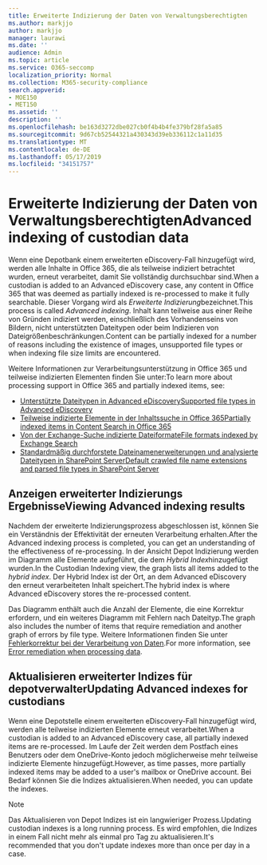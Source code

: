 ```yaml
---
title: Erweiterte Indizierung der Daten von Verwaltungsberechtigten
ms.author: markjjo
author: markjjo
manager: laurawi
ms.date: ''
audience: Admin
ms.topic: article
ms.service: O365-seccomp
localization_priority: Normal
ms.collection: M365-security-compliance
search.appverid:
- MOE150
- MET150
ms.assetid: ''
description: ''
ms.openlocfilehash: be163d3272dbe027cb0f4b4b4fe379bf28fa5a85
ms.sourcegitcommit: 9d67cb52544321a430343d39eb336112c1a11d35
ms.translationtype: MT
ms.contentlocale: de-DE
ms.lasthandoff: 05/17/2019
ms.locfileid: "34151757"
---
```

# <a name="advanced-indexing-of-custodian-data"></a><span data-ttu-id="0d9c8-102">Erweiterte Indizierung der Daten von Verwaltungsberechtigten</span><span class="sxs-lookup"><span data-stu-id="0d9c8-102">Advanced indexing of custodian data</span></span>

<span data-ttu-id="0d9c8-103">Wenn eine Depotbank einem erweiterten eDiscovery-Fall hinzugefügt wird, werden alle Inhalte in Office 365, die als teilweise indiziert betrachtet wurden, erneut verarbeitet, damit Sie vollständig durchsuchbar sind.</span><span class="sxs-lookup"><span data-stu-id="0d9c8-103">When a custodian is added to an Advanced eDiscovery case, any content in Office 365 that was deemed as partially indexed is re-processed to make it fully searchable.</span></span>  <span data-ttu-id="0d9c8-104">Dieser Vorgang wird als *Erweiterte Indizierung*bezeichnet.</span><span class="sxs-lookup"><span data-stu-id="0d9c8-104">This process is called *Advanced indexing*.</span></span> <span data-ttu-id="0d9c8-105">Inhalt kann teilweise aus einer Reihe von Gründen indiziert werden, einschließlich des Vorhandenseins von Bildern, nicht unterstützten Dateitypen oder beim Indizieren von Dateigrößenbeschränkungen.</span><span class="sxs-lookup"><span data-stu-id="0d9c8-105">Content can be partially indexed for a number of reasons including the existence of images, unsupported file types or when indexing file size limits are encountered.</span></span>

<span data-ttu-id="0d9c8-106">Weitere Informationen zur Verarbeitungsunterstützung in Office 365 und teilweise indizierten Elementen finden Sie unter:</span><span class="sxs-lookup"><span data-stu-id="0d9c8-106">To learn more about processing support in Office 365 and partially indexed items, see:</span></span>

- [<span data-ttu-id="0d9c8-107">Unterstützte Dateitypen in Advanced eDiscovery</span><span class="sxs-lookup"><span data-stu-id="0d9c8-107">Supported file types in Advanced eDiscovery</span></span>](supported-filetypes-ediscovery20.md)
- [<span data-ttu-id="0d9c8-108">Teilweise indizierte Elemente in der Inhaltssuche in Office 365</span><span class="sxs-lookup"><span data-stu-id="0d9c8-108">Partially indexed items in Content Search in Office 365</span></span>](https://docs.microsoft.com/en-us/office365/securitycompliance/partially-indexed-items-in-content-search)
- [<span data-ttu-id="0d9c8-109">Von der Exchange-Suche indizierte Dateiformate</span><span class="sxs-lookup"><span data-stu-id="0d9c8-109">File formats indexed by Exchange Search</span></span>](https://docs.microsoft.com/en-us/exchange/file-formats-indexed-by-exchange-search-exchange-2013-help)
- [<span data-ttu-id="0d9c8-110">Standardmäßig durchforstete Dateinamenerweiterungen und analysierte Dateitypen in SharePoint Server</span><span class="sxs-lookup"><span data-stu-id="0d9c8-110">Default crawled file name extensions and parsed file types in SharePoint Server</span></span>](https://docs.microsoft.com/en-us/SharePoint/technical-reference/default-crawled-file-name-extensions-and-parsed-file-types)

## <a name="viewing-advanced-indexing-results"></a><span data-ttu-id="0d9c8-111">Anzeigen erweiterter Indizierungs Ergebnisse</span><span class="sxs-lookup"><span data-stu-id="0d9c8-111">Viewing Advanced indexing results</span></span>

<span data-ttu-id="0d9c8-112">Nachdem der erweiterte Indizierungsprozess abgeschlossen ist, können Sie ein Verständnis der Effektivität der erneuten Verarbeitung erhalten.</span><span class="sxs-lookup"><span data-stu-id="0d9c8-112">After the Advanced indexing process is completed, you can get an understanding of the effectiveness of re-processing.</span></span>  <span data-ttu-id="0d9c8-113">In der Ansicht Depot Indizierung werden im Diagramm alle Elemente aufgeführt, die dem *Hybrid Index*hinzugefügt wurden.</span><span class="sxs-lookup"><span data-stu-id="0d9c8-113">In the Custodian Indexing view, the graph lists all items added to the *hybrid index*.</span></span>  <span data-ttu-id="0d9c8-114">Der Hybrid Index ist der Ort, an dem Advanced eDiscovery den erneut verarbeiteten Inhalt speichert.</span><span class="sxs-lookup"><span data-stu-id="0d9c8-114">The hybrid index is where Advanced eDiscovery stores the re-processed content.</span></span>

<span data-ttu-id="0d9c8-115">Das Diagramm enthält auch die Anzahl der Elemente, die eine Korrektur erfordern, und ein weiteres Diagramm mit Fehlern nach Dateityp.</span><span class="sxs-lookup"><span data-stu-id="0d9c8-115">The graph also includes the number of items that require remediation and another graph of errors by file type.</span></span> <span data-ttu-id="0d9c8-116">Weitere Informationen finden Sie unter [Fehlerkorrektur bei der Verarbeitung von Daten](error-remediation.md).</span><span class="sxs-lookup"><span data-stu-id="0d9c8-116">For more information, see [Error remediation when processing data](error-remediation.md).</span></span>

## <a name="updating-advanced-indexes-for-custodians"></a><span data-ttu-id="0d9c8-117">Aktualisieren erweiterter Indizes für depotverwalter</span><span class="sxs-lookup"><span data-stu-id="0d9c8-117">Updating Advanced indexes for custodians</span></span>

<span data-ttu-id="0d9c8-118">Wenn eine Depotstelle einem erweiterten eDiscovery-Fall hinzugefügt wird, werden alle teilweise indizierten Elemente erneut verarbeitet.</span><span class="sxs-lookup"><span data-stu-id="0d9c8-118">When a custodian is added to an Advanced eDiscovery case, all partially indexed items are re-processed.</span></span> <span data-ttu-id="0d9c8-119">Im Laufe der Zeit werden dem Postfach eines Benutzers oder dem OneDrive-Konto jedoch möglicherweise mehr teilweise indizierte Elemente hinzugefügt.</span><span class="sxs-lookup"><span data-stu-id="0d9c8-119">However, as time passes, more partially indexed items may be added to a user's mailbox or OneDrive account.</span></span>  <span data-ttu-id="0d9c8-120">Bei Bedarf können Sie die Indizes aktualisieren.</span><span class="sxs-lookup"><span data-stu-id="0d9c8-120">When needed, you can update the indexes.</span></span>

> [!NOTE]
> <span data-ttu-id="0d9c8-121">Das Aktualisieren von Depot Indizes ist ein langwieriger Prozess.</span><span class="sxs-lookup"><span data-stu-id="0d9c8-121">Updating custodian indexes is a long running process.</span></span> <span data-ttu-id="0d9c8-122">Es wird empfohlen, die Indizes in einem Fall nicht mehr als einmal pro Tag zu aktualisieren.</span><span class="sxs-lookup"><span data-stu-id="0d9c8-122">It's recommended that you don't update indexes more than once per day in a case.</span></span>
